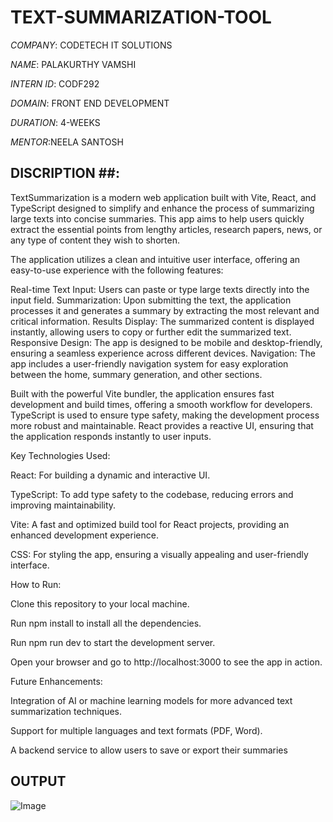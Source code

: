# TEXT-SUMMARIZATION-TOOL

*COMPANY*: CODETECH IT SOLUTIONS

*NAME*: PALAKURTHY VAMSHI

*INTERN ID*: CODF292

*DOMAIN*: FRONT END DEVELOPMENT

*DURATION*: 4-WEEKS

*MENTOR*:NEELA SANTOSH


## DISCRIPTION ##:
TextSummarization is a modern web application built with Vite, React, and TypeScript designed to simplify and enhance the process of summarizing large texts into concise summaries. This app aims to help users quickly extract the essential points from lengthy articles, research papers, news, or any type of content they wish to shorten.

The application utilizes a clean and intuitive user interface, offering an easy-to-use experience with the following features:

Real-time Text Input: Users can paste or type large texts directly into the input field.
Summarization: Upon submitting the text, the application processes it and generates a summary by extracting the most relevant and critical information.
Results Display: The summarized content is displayed instantly, allowing users to copy or further edit the summarized text.
Responsive Design: The app is designed to be mobile and desktop-friendly, ensuring a seamless experience across different devices.
Navigation: The app includes a user-friendly navigation system for easy exploration between the home, summary generation, and other sections.

Built with the powerful Vite bundler, the application ensures fast development and build times, offering a smooth workflow for developers. TypeScript is used to ensure type safety, making the development process more robust and maintainable. React provides a reactive UI, ensuring that the application responds instantly to user inputs.

Key Technologies Used:

React: For building a dynamic and interactive UI.

TypeScript: To add type safety to the codebase, reducing errors and improving maintainability.

Vite: A fast and optimized build tool for React projects, providing an enhanced development experience.

CSS: For styling the app, ensuring a visually appealing and user-friendly interface.

How to Run:

Clone this repository to your local machine.

Run npm install to install all the dependencies.

Run npm run dev to start the development server.

Open your browser and go to http://localhost:3000 to see the app in action.

Future Enhancements:

Integration of AI or machine learning models for more advanced text summarization techniques.

Support for multiple languages and text formats (PDF, Word).

A backend service to allow users to save or export their summaries
## OUTPUT ##
![Image](https://github.com/user-attachments/assets/23ce1913-bc82-4647-82fa-4b5aa5ab528e)
